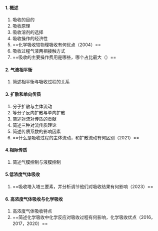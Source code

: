 #### 1. 概述

1. 吸收的目的
2. 吸收原理
3. 吸收溶剂的选择
4. 吸收操作的经济性
5. ==化学吸收较物理吸收有何优点（2004）==
6. 吸收过程气液两相接触方式
7. ==吸收的主要操作费用是哪些，哪个占比最大（）==

#### 2. 气液相平衡

1. 简述相平衡与吸收过程的关系

#### 3. 扩散和单向传质

1. 分子扩散与主体流动
2. 等分子反向扩散与单向扩散
3. 简述对流对传质的贡献
4. 简述三种对流传质理论
5. 简述传质系数的影响因素
6. ==什么是吸收过程的主体流动，和扩散流动有何区别（2021）==

#### 4.相际传质

1. 简述气膜控制与液膜控制

#### 5.低浓度气体吸收

1. ==吸收塔入塔三要素，并分析调节他们对吸收结果有何影响（2023）==

#### 6. 高浓度气体吸收与化学吸收

1. 高浓度气体吸收特点
2. ==简述化学吸收中化学反应对吸收过程有何影响，化学吸收优点（2016，2017，2020）==
